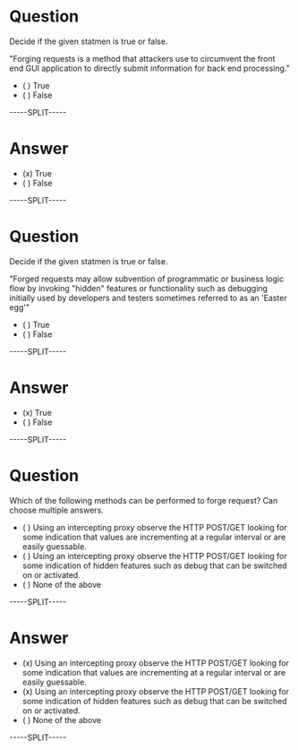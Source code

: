# Question

Decide if the given statmen is true or false.

"Forging requests is a method that attackers use to circumvent the front end GUI application to directly submit information for back end processing."

* ( ) True
* ( ) False

-----SPLIT-----

# Answer

* (x) True
* ( ) False

-----SPLIT-----

# Question

Decide if the given statmen is true or false.

"Forged requests may allow subvention of programmatic or business logic flow by invoking "hidden" features or functionality such as debugging initially used by developers and testers sometimes referred to as an 'Easter egg'"

* ( ) True
* ( ) False

-----SPLIT-----

# Answer

* (x) True
* ( ) False

-----SPLIT-----

# Question

Whích of the following methods can be performed to forge request? Can choose multiple answers.

* ( ) Using an intercepting proxy observe the HTTP POST/GET looking for some indication that values are incrementing at a regular interval or are easily guessable.
* ( ) Using an intercepting proxy observe the HTTP POST/GET looking for some indication of hidden features such as debug that can be switched on or activated.
* ( ) None of the above

-----SPLIT-----

# Answer

* (x) Using an intercepting proxy observe the HTTP POST/GET looking for some indication that values are incrementing at a regular interval or are easily guessable.
* (x) Using an intercepting proxy observe the HTTP POST/GET looking for some indication of hidden features such as debug that can be switched on or activated.
* ( ) None of the above

-----SPLIT-----
